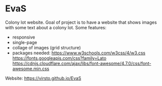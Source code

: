 # EvaS
Colony lot website. Goal of project is to have a website
that shows images with some text about a colony lot.
Some features:
 * responsive
 * single-page
 * collage of images (grid structure)
 * packages needed: https://www.w3schools.com/w3css/4/w3.css<br>
                    https://fonts.googleapis.com/css?family=Lato<br>
                    https://cdnjs.cloudflare.com/ajax/libs/font-awesome/4.7.0/css/font-awesome.min.css<br>

 Website: https://virsto.github.io/EvaS                   